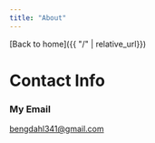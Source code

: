 ```yaml
---
title: "About"
---
```


[Back to home]({{ "/" | relative_url}})

# Contact Info

### My Email
bengdahl341@gmail.com